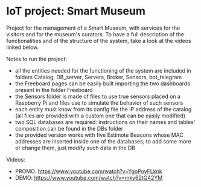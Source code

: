 # IoT project: Smart Museum

Project for the management of a Smart Museum, with services for the visitors and for the museum's curators.
To have a full description of the functionalities and of the structure of the system, take a look at the videos linked below.

Notes to run the project:
- all the entities needed for the functioning of the system are included in folders Catalog, DB_server, Servers, Broker, Sensors, bot_telegram
- the Freeboard pages can be easily built importing the two dashboards present in the folder Freeboard
- the Sensors folder is made of files to use true sensors placed on a Raspberry Pi and files use to simulate the behavior of such sensors
- each entity must know from its config file the IP address of the catalog (all files are provided with a custom one that can be easily modified)
- two SQL databases are required: instructions on their names and tables' composition can be found in the DBs folder
- the provided version works with five Estimote Beacons whose MAC addresses are inserted inside one of the databases; to add some more or change them, just modify such data in the DB

Videos:
- PROMO: https://www.youtube.com/watch?v=YgoPoyFLknk
- DEMO: https://www.youtube.com/watch?v=mky62tQ42YM 
